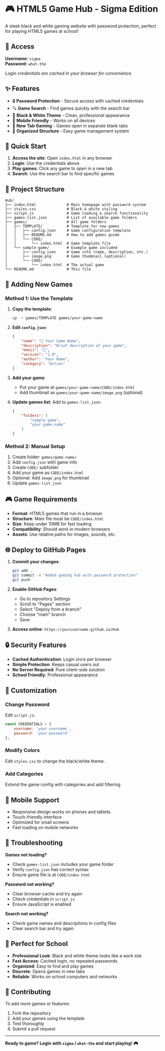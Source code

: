 # 🎮 HTML5 Game Hub - Sigma Edition

A sleek black and white gaming website with password protection, perfect for playing HTML5 games at school!

## 🔐 Access

**Username:** `sigma`  
**Password:** `what-the`

*Login credentials are cached in your browser for convenience.*

## ✨ Features

- 🔒 **Password Protection** - Secure access with cached credentials
- 🔍 **Game Search** - Find games quickly with the search bar
- 🎨 **Black & White Theme** - Clean, professional appearance
- 📱 **Mobile Friendly** - Works on all devices
- 🔗 **New Tab Gaming** - Games open in separate blank tabs
- 📁 **Organized Structure** - Easy game management system

## 🚀 Quick Start

1. **Access the site**: Open `index.html` in any browser
2. **Login**: Use the credentials above
3. **Play games**: Click any game to open in a new tab
4. **Search**: Use the search bar to find specific games

## 📁 Project Structure

```
Hub/
├── index.html              # Main homepage with password system
├── styles.css              # Black & white styling
├── script.js               # Game loading & search functionality
├── games-list.json         # List of available game folders
├── games/                  # All game folders
│   ├── TEMPLATE/           # Template for new games
│   │   ├── config.json     # Game configuration template
│   │   ├── README.md       # How to add games guide
│   │   └── CODE/
│   │       └── index.html  # Game template file
│   └── sample-game/        # Example game included
│       ├── config.json     # Game info (name, description, etc.)
│       ├── image.png       # Game thumbnail (optional)
│       └── CODE/
│           └── index.html  # The actual game
└── README.md               # This file
```

## 🎯 Adding New Games

### Method 1: Use the Template

1. **Copy the template**:
   ```bash
   cp -r games/TEMPLATE games/your-game-name
   ```

2. **Edit `config.json`**:
   ```json
   {
       "name": "🎯 Your Game Name",
       "description": "Brief description of your game",
       "emoji": "🎯",
       "version": "1.0",
       "author": "Your Name",
       "category": "Action"
   }
   ```

3. **Add your game**:
   - Put your game at `games/your-game-name/CODE/index.html`
   - Add thumbnail as `games/your-game-name/image.png` (optional)

4. **Update games list**:
   Add to `games-list.json`:
   ```json
   {
       "folders": [
           "sample-game",
           "your-game-name"
       ]
   }
   ```

### Method 2: Manual Setup

1. Create folder: `games/game-name/`
2. Add `config.json` with game info
3. Create `CODE/` subfolder
4. Add your game as `CODE/index.html`
5. Optional: Add `image.png` for thumbnail
6. Update `games-list.json`

## 🎮 Game Requirements

- **Format**: HTML5 games that run in a browser
- **Structure**: Main file must be `CODE/index.html`
- **Size**: Keep under 10MB for fast loading
- **Compatibility**: Should work in modern browsers
- **Assets**: Use relative paths for images, sounds, etc.

## 🌐 Deploy to GitHub Pages

1. **Commit your changes**:
   ```bash
   git add .
   git commit -m "Added gaming hub with password protection"
   git push
   ```

2. **Enable GitHub Pages**:
   - Go to repository Settings
   - Scroll to "Pages" section
   - Select "Deploy from a branch"
   - Choose "main" branch
   - Save

3. **Access online**: `https://yourusername.github.io/Hub`

## 🔒 Security Features

- **Cached Authentication**: Login once per browser
- **Simple Protection**: Keeps casual users out
- **No Server Required**: Pure client-side solution
- **School Friendly**: Professional appearance

## 🎨 Customization

### Change Password
Edit `script.js`:
```javascript
const CREDENTIALS = {
    username: 'your-username',
    password: 'your-password'
};
```

### Modify Colors
Edit `styles.css` to change the black/white theme.

### Add Categories
Extend the game config with categories and add filtering.

## 📱 Mobile Support

- Responsive design works on phones and tablets
- Touch-friendly interface
- Optimized for small screens
- Fast loading on mobile networks

## 🔧 Troubleshooting

**Games not loading?**
- Check `games-list.json` includes your game folder
- Verify `config.json` has correct syntax
- Ensure game file is at `CODE/index.html`

**Password not working?**
- Clear browser cache and try again
- Check credentials in `script.js`
- Ensure JavaScript is enabled

**Search not working?**
- Check game names and descriptions in config files
- Clear search bar and try again

## 🎯 Perfect for School

- **Professional Look**: Black and white theme looks like a work site
- **Fast Access**: Cached login, no repeated passwords
- **Organized**: Easy to find and play games
- **Discrete**: Opens games in new tabs
- **Reliable**: Works on school computers and networks

## 🤝 Contributing

To add more games or features:
1. Fork the repository
2. Add your games using the template
3. Test thoroughly
4. Submit a pull request

---

**Ready to game? Login with `sigma` / `what-the` and start playing! 🎮**
